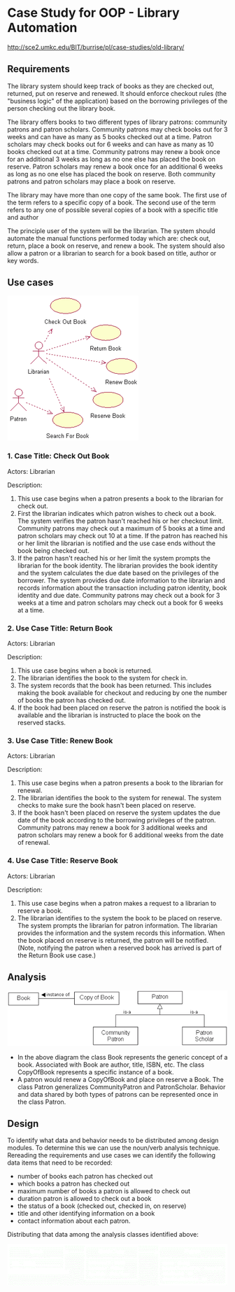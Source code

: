 # Case Study for OOP - Library Automation

http://sce2.umkc.edu/BIT/burrise/pl/case-studies/old-library/

## Requirements
The library system should keep track of books as they are checked out, returned, put on reserve and renewed. It should enforce checkout rules (the "business logic" of the application) based on the borrowing privileges of the person checking out the library book.

The library offers books to two different types of library patrons: community patrons and patron scholars. Community patrons may check books out for 3 weeks and can have as many as 5 books checked out at a time. Patron scholars may check books out for 6 weeks and can have as many as 10 books checked out at a time. Community patrons may renew a book once for an additional 3 weeks as long as no one else has placed the book on reserve. Patron scholars may renew a book once for an additional 6 weeks as long as no one else has placed the book on reserve. Both community patrons and patron scholars may place a book on reserve.

The library may have more than one copy of the same book. The first use of the term refers to a specific copy of a book. The second use of the term refers to any one of possible several copies of a book with a specific title and author

The principle user of the system will be the librarian. The system should automate the manual functions performed today which are: check out, return, place a book on reserve, and renew a book. The system should also allow a patron or a librarian to search for a book based on title, author or key words.

## Use cases

![alt text](https://github.com/vudph/LibraryAutomationSystem/blob/master/resources/use-cases.gif "use-cases")

### 1. Case Title:	Check Out Book
Actors:	Librarian

Description:	
   1. This use case begins when a patron presents a book to the librarian for check out.
   2. First the librarian indicates which patron wishes to check out a book. The system verifies the patron hasn't reached his or her checkout limit. Community patrons may check out a maximum of 5 books at a time and patron scholars may check out 10 at a time. If the patron has reached his or her limit the librarian is notified and the use case ends without the book being checked out.
   3. If the patron hasn't reached his or her limit the system prompts the librarian for the book identity. The librarian provides the book identity and the system calculates the due date based on the privileges of the borrower. The system provides due date information to the librarian and records information about the transaction including patron identity, book identity and due date. Community patrons may check out a book for 3 weeks at a time and patron scholars may check out a book for 6 weeks at a time.
   
### 2. Use Case Title:	Return Book
Actors:	Librarian

Description:	
   1. This use case begins when a book is returned.
   2. The librarian identifies the book to the system for check in.
   3. The system records that the book has been returned. This includes making the book available for checkout and reducing by one the number of books the patron has checked out.
   4. If the book had been placed on reserve the patron is notified the book is available and the librarian is instructed to place the book on the reserved stacks.
   
### 3. Use Case Title:	Renew Book
Actors:	Librarian

Description:	
   1. This use case begins when a patron presents a book to the librarian for renewal.
   2. The librarian identifies the book to the system for renewal. The system checks to make sure the book hasn't been placed on reserve.
   3. If the book hasn't been placed on reserve the system updates the due date of the book according to the borrowing privileges of the patron. Community patrons may renew a book for 3 additional weeks and patron scholars may renew a book for 6 additional weeks from the date of renewal.
   
### 4. Use Case Title:	Reserve Book
Actors:	Librarian

Description:
   1. This use case begins when a patron makes a request to a librarian to reserve a book.
   2. The librarian identifies to the system the book to be placed on reserve. The system prompts the librarian for patron information. The librarian provides the information and the system records this information. When the book placed on reserve is returned, the patron will be notified. (Note, notifying the patron when a reserved book has arrived is part of the Return Book use case.)
   
## Analysis

![alt text](https://github.com/vudph/LibraryAutomationSystem/blob/master/resources/analysis-abstractions.gif "analysis-abstractions")

* In the above diagram the class Book represents the generic concept of a book. Associated with Book are author, title, ISBN, etc. The class CopyOfBook represents a specific instance of a book. 
* A patron would renew a CopyOfBook and place on reserve a Book. The class Patron generalizes CommunityPatron and PatronScholar. Behavior and data shared by both types of patrons can be represented once in the class Patron.

## Design

To identify what data and behavior needs to be distributed among design modules. To determine this we can use the noun/verb analysis technique. Rereading the requirements and use cases we can identify the following data items that need to be recorded:

* number of books each patron has checked out
* which books a patron has checked out
* maximum number of books a patron is allowed to check out
* duration patron is allowed to check out a book
* the status of a book (checked out, checked in, on reserve)
* title and other identifying information on a book
* contact information about each patron.

Distributing that data among the analysis classes identified above:

![alt text](https://github.com/vudph/LibraryAutomationSystem/blob/master/resources/class-diagram-design.gif "class-diagram-design")